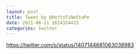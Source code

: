 ```yaml
--- 
layout: post 
title: Tweet by @HoYtsFiNeStaPe 
date: 2021-06-21 1624324415 
categories: twitter 
--- 
```

https://twitter.com/o/status/1407144681063038983